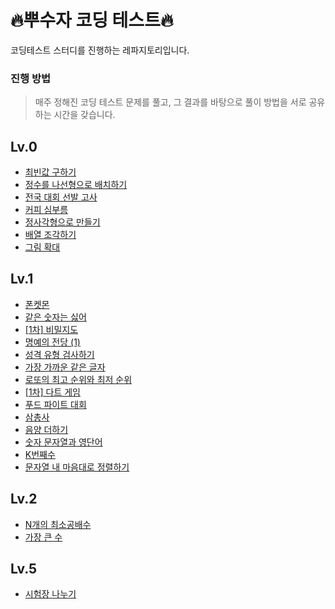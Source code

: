 # 🔥뿌수자 코딩 테스트🔥
코딩테스트 스터디를 진행하는 레파지토리입니다.

### 진행 방법
> 매주 정해진 코딩 테스트 문제를 풀고, 그 결과를 바탕으로 풀이 방법을 서로 공유하는 시간을 갖습니다.

## Lv.0
- [최빈값 구하기](https://school.programmers.co.kr/learn/courses/30/lessons/120812)
- [정수를 나선형으로 배치하기](https://school.programmers.co.kr/learn/courses/30/lessons/181832)
- [전국 대회 선발 고사](https://school.programmers.co.kr/learn/courses/30/lessons/181851)
- [커피 심부름](https://school.programmers.co.kr/learn/courses/30/lessons/181837)
- [정사각형으로 만들기](https://school.programmers.co.kr/learn/courses/30/lessons/181830)
- [배열 조각하기](https://school.programmers.co.kr/learn/courses/30/lessons/181893)
- [그림 확대](https://school.programmers.co.kr/learn/courses/30/lessons/181836)

## Lv.1
- [폰켓몬](https://school.programmers.co.kr/learn/courses/30/lessons/1845)
- [같은 숫자는 싫어](https://school.programmers.co.kr/learn/courses/30/lessons/12906)
- [[1차] 비밀지도](https://school.programmers.co.kr/learn/courses/30/lessons/17681)
- [명예의 전당 (1)](https://school.programmers.co.kr/learn/courses/30/lessons/138477)
- [성격 유형 검사하기](https://school.programmers.co.kr/learn/courses/30/lessons/118666)
- [가장 가까운 같은 글자](https://school.programmers.co.kr/learn/courses/30/lessons/142086)
- [로또의 최고 순위와 최저 순위](https://school.programmers.co.kr/learn/courses/30/lessons/77484)
- [[1차] 다트 게임](https://school.programmers.co.kr/learn/courses/30/lessons/17682)
- [푸드 파이트 대회](https://school.programmers.co.kr/learn/courses/30/lessons/134240)
- [삼총사](https://school.programmers.co.kr/learn/courses/30/lessons/131705)
- [음양 더하기](https://school.programmers.co.kr/learn/courses/30/lessons/76501)
- [숫자 문자열과 영단어](https://school.programmers.co.kr/learn/courses/30/lessons/81301)
- [K번째수](https://school.programmers.co.kr/learn/courses/30/lessons/42748)
- [문자열 내 마음대로 정렬하기](https://school.programmers.co.kr/learn/courses/30/lessons/12915)
  
## Lv.2
- [N개의 최소공배수](https://school.programmers.co.kr/learn/courses/30/lessons/12953)
- [가장 큰 수](https://school.programmers.co.kr/learn/courses/30/lessons/42746)

## Lv.5
- [시험장 나누기](https://school.programmers.co.kr/learn/courses/30/lessons/81305)
